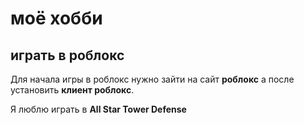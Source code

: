 # моё хобби

## играть в роблокс

Для начала игры в роблокс нужно зайти на сайт **роблокс** а после установить **клиент роблокс**.

Я люблю играть в **All Star Tower Defense**
